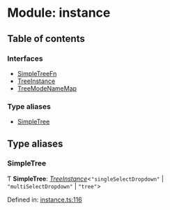 # Module: instance

## Table of contents

### Interfaces

- [SimpleTreeFn](../interfaces/instance.simpletreefn.md)
- [TreeInstance](../interfaces/instance.treeinstance.md)
- [TreeModeNameMap](../interfaces/instance.treemodenamemap.md)

### Type aliases

- [SimpleTree](instance.md#simpletree)

## Type aliases

### SimpleTree

Ƭ **SimpleTree**: [*TreeInstance*](../interfaces/instance.treeinstance.md)<``"singleSelectDropdown"`` \| ``"multiSelectDropdown"`` \| ``"tree"``\>

Defined in: [instance.ts:116](https://github.com/ckotzbauer/simple-tree-component/blob/9a79c13/src/types/instance.ts#L116)
